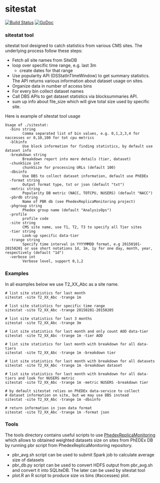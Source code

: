 # sitestat

[![Build Status](https://travis-ci.org/vkuznet/sitestat.svg?branch=master)](https://travis-ci.org/vkuznet/sitestat)
[![GoDoc](https://godoc.org/github.com/vkuznet/sitestat?status.svg)](https://godoc.org/github.com/vkuznet/sitestat)

### sitestat tool
sitestat tool designed to catch statistics from various CMS sites.
The underlying process follow these steps:

- Fetch all site names from SiteDB
- loop over specific time range, e.g. last 3m
  - create dates for that range
- Use popularity API (DSStatInTImeWindow) 
  to get summary statistics. The API returns various information about dataset
  usage on sites.
- Organize data in number of access bins
- For every bin collect dataset names
- Call DBS APIs to get dataset statistics via blocksummaries API.
- sum up info about file_size which will give total size used by specific site.

Here is example of sitestat tool usage

```
Usage of ./sitestat:
  -bins string
    	Comma separated list of bin values, e.g. 0,1,2,3,4 for naccesses or 0,10,100 for tot cpu metrics
  -blkinfo
    	Use block information for finding statistics, by default use dataset info
  -breakdown string
    	Breakdown report into more details (tier, dataset)
  -chunkSize int
    	chunkSize for processing URLs (default 100)
  -dbsinfo
    	Use DBS to collect dataset information, default use PhEDEx
  -format string
    	Output format type, txt or json (default "txt")
  -metric string
    	Popularity DB metric (NACC, TOTCPU, NUSERS) (default "NACC")
  -pbrdb string
    	Name of PBR db (see PhedexReplicaMonitoring project)
  -phgroup string
    	Phedex group name (default "AnalysisOps")
  -profile
    	profile code
  -site string
    	CMS site name, use T1, T2, T3 to specify all Tier sites
  -tier string
    	Look-up specific data-tier
  -trange string
    	Specify time interval in YYYYMMDD format, e.g 20150101-20150201 or use short notations 1d, 1m, 1y for one day, month, year, respectively (default "1d")
  -verbose int
    	Verbose level, support 0,1,2
```

### Examples
In all examples below we use T2_XX_Abc as a site name.

```
# list site statistics for last month
sitestat -site T2_XX_Abc -trange 1m

# list site statistics for specific time range
sitestat -site T2_XX_Abc -trange 20150201-20150205

# list site statistics for last 3 months
sitestat -site T2_XX_Abc -trange 3m

# list site statistics for last month and only count AOD data-tier
sitestat -site T2_XX_Abc -trange 1m -tier AOD

# list site statistics for last month with breakdown for all data-tiers
sitestat -site T2_XX_Abc -trange 1m -breakdown tier

# list site statistics for last month with breakdown for all datasets
sitestat -site T2_XX_Abc -trange 1m -breakdown dataset

# list site statistics for last month with breakdown for all data-tiers and look for NUSERS metric
sitestat -site T2_XX_Abc -trange 1m -metric NUSERS -breakdown tier

# by default sitestat relies on PhEDEx data-service to collect
# dataset information on site, but we may use DBS instead
sitestat -site T2_XX_Abc -trange 1m -dbsinfo

# return information in json data format
sitestat -site T2_XX_Abc -trange 1m -format json
```

### Tools
The tools directory contains useful scripts to use
[PhedexReplicaMonitoring](https://github.com/vkuznet/PhedexReplicaMonitoring)
which allows to obtained weighted datasets size on sites from PhEDEx DB by
running pbr script from PhedexReplicaMonitoring repository.

- pbr_avg.sh script can be used to submit Spark job to calculate average
  size of datasets
- pbr_db.py script can be used to convert HDFS output from pbr_avg.sh
  and convert it into SQLiteDB. The later can be used by sitestat tool
- plot.R an R script to produce size vs bins (#accesses) plot.
